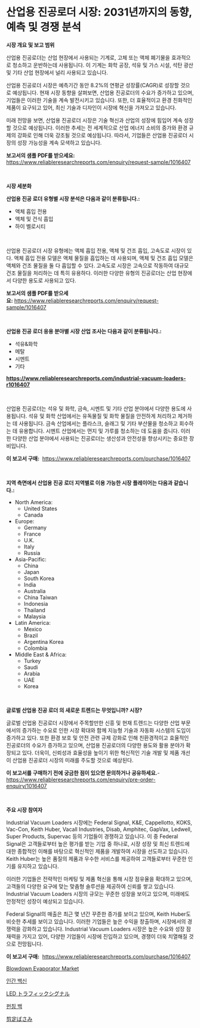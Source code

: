 <p><h1>산업용 진공로더 시장: 2031년까지의 동향, 예측 및 경쟁 분석</h1></p><p><strong>시장 개요 및 보고 범위</strong></p>
<p><p>산업용 진공로더는 산업 현장에서 사용되는 기계로, 고체 또는 액체 폐기물을 효과적으로 청소하고 운반하는데 사용됩니다. 이 기계는 화학 공장, 석유 및 가스 시설, 석탄 광산 및 기타 산업 현장에서 널리 사용되고 있습니다. </p><p>산업용 진공로더 시장은 예측기간 동안 8.2%의 연평균 성장률(CAGR)로 성장할 것으로 예상됩니다. 현재 시장 동향을 살펴보면, 산업용 진공로더의 수요가 증가하고 있으며, 기업들은 이러한 기술을 계속 발전시키고 있습니다. 또한, 더 효율적이고 환경 친화적인 제품이 요구되고 있어, 최신 기술과 디자인이 시장에 혁신을 가져오고 있습니다.</p><p>미래 전망을 보면, 산업용 진공로더 시장은 기술 혁신과 산업의 성장에 힘입어 계속 성장할 것으로 예상됩니다. 이러한 추세는 전 세계적으로 산업 에너지 소비의 증가와 환경 규제의 강화로 인해 더욱 강조될 것으로 예상됩니다. 따라서, 기업들은 산업용 진공로더 시장의 성장 가능성을 계속 모색하고 있습니다.</p></p>
<p><strong>보고서의 샘플 PDF를 받으세요:</strong> <a href="https://www.reliableresearchreports.com/enquiry/request-sample/1016407">https://www.reliableresearchreports.com/enquiry/request-sample/1016407</a></p>
<p>&nbsp;</p>
<p><strong>시장 세분화</strong></p>
<p><strong>산업용 진공 로더 유형별 시장 분석은 다음과 같이 분류됩니다.:</strong></p>
<p><ul><li>액체 흡입 전용</li><li>액체 및 건식 흡입</li><li>하이 벨로시티</li></ul></p>
<p>&nbsp;</p>
<p><p>산업용 진공로더 시장 유형에는 액체 흡입 전용, 액체 및 건조 흡입, 고속도로 시장이 있다. 액체 흡입 전용 모델은 액체 물질을 흡입하는 데 사용되며, 액체 및 건조 흡입 모델은 액체와 건조 물질을 둘 다 흡입할 수 있다. 고속도로 시장은 고속으로 작동하여 대규모 건조 물질을 처리하는 데 특히 유용하다. 이러한 다양한 유형의 진공로더는 산업 현장에서 다양한 용도로 사용되고 있다.</p></p>
<p><strong>보고서의 샘플 PDF를 받으세요:</strong>&nbsp;<a href="https://www.reliableresearchreports.com/enquiry/request-sample/1016407">https://www.reliableresearchreports.com/enquiry/request-sample/1016407</a></p>
<p>&nbsp;</p>
<p><strong> 산업용 진공 로더 응용 분야별 시장 산업 조사는 다음과 같이 분류됩니다.:</strong></p>
<p><ul><li>석유&화학</li><li>메탈</li><li>시멘트</li><li>기타</li></ul></p>
<p><strong><a href="https://www.reliableresearchreports.com/industrial-vacuum-loaders-r1016407">https://www.reliableresearchreports.com/industrial-vacuum-loaders-r1016407</a></strong></p>
<p>&nbsp;</p>
<p><p>산업용 진공로더는 석유 및 화학, 금속, 시멘트 및 기타 산업 분야에서 다양한 용도에 사용됩니다. 석유 및 화학 산업에서는 유독물질 및 화학 물질을 안전하게 처리하고 제거하는 데 사용됩니다. 금속 산업에서는 플라스크, 슬래그 및 기타 부산물을 청소하고 회수하는 데 유용합니다. 시멘트 산업에서는 먼지 및 가루를 청소하는 데 도움을 줍니다. 이러한 다양한 산업 분야에서 사용되는 진공로더는 생산성과 안전성을 향상시키는 중요한 장비입니다.</p></p>
<p><strong>이 보고서 구매:</strong>&nbsp; <a href="https://www.reliableresearchreports.com/purchase/1016407">https://www.reliableresearchreports.com/purchase/1016407</a></p>
<p>&nbsp;</p>
<p><strong>지역 측면에서 산업용 진공 로더 지역별로 이용 가능한 시장 플레이어는 다음과 같습니다.:</strong></p>
<p><ul>
    <li>
        North America:
        <ul>
            <li>United States</li>
            <li>Canada</li>
        </ul>
    </li>
    <li>
        Europe:
        <ul>
            <li>Germany</li>
            <li>France</li>
            <li>U.K.</li>
            <li>Italy</li>
            <li>Russia</li>
        </ul>
    </li>
    <li>
        Asia-Pacific:
        <ul>
            <li>China</li>
            <li>Japan</li>
            <li>South Korea</li>
            <li>India</li>
            <li>Australia</li>
            <li>China Taiwan</li>
            <li>Indonesia</li>
            <li>Thailand</li>
            <li>Malaysia</li>
        </ul>
    </li>
    <li>
        Latin America:
        <ul>
            <li>Mexico</li>
            <li>Brazil</li>
            <li>Argentina Korea</li>
            <li>Colombia</li>
        </ul>
    </li>
    <li>
        Middle East & Africa:
        <ul>
            <li>Turkey</li>
            <li>Saudi</li>
            <li>Arabia</li>
            <li>UAE</li>
            <li>Korea</li>
        </ul>
    </li>
    </ul></p>
<p>&nbsp;</p>
<p><strong>글로벌 산업용 진공 로더 의 새로운 트렌드는 무엇입니까? 시장?</strong></p>
<p><p>글로벌 산업용 진공로더 시장에서 주목할만한 신흥 및 현재 트렌드는 다양한 산업 부문에서의 증가하는 수요로 인한 시장 확대와 함께 지능형 기술과 자동화 시스템의 도입이 증가하고 있다. 또한 환경 보호 및 안전 관련 규제 강화로 인해 친환경적이고 효율적인 진공로더의 수요가 증가하고 있으며, 산업용 진공로더의 다양한 용도와 활용 분야가 확장되고 있다. 더욱이, 신뢰성과 효율성을 높이기 위한 혁신적인 기술 개발 및 제품 개선이 산업용 진공로더 시장의 미래를 주도할 것으로 예상된다.</p></p>
<p><strong>이 보고서를 구매하기 전에 궁금한 점이 있으면 문의하거나 공유하세요.</strong>- <a href="https://www.reliableresearchreports.com/enquiry/pre-order-enquiry/1016407">https://www.reliableresearchreports.com/enquiry/pre-order-enquiry/1016407</a></p>
<p>&nbsp;</p>
<p><strong>주요 시장 참여자</strong></p>
<p><p>Industrial Vacuum Loaders 시장에는 Federal Signal, K&E, Cappellotto, KOKS, Vac-Con, Keith Huber, Vacall Industries, Disab, Amphitec, GapVax, Ledwell, Super Products, Supervac 등의 기업들이 경쟁하고 있습니다. 이 중 Federal Signal은 고객들로부터 높은 평가를 받는 기업 중 하나로, 시장 성장 및 최신 트렌드에 대한 종합적인 이해를 바탕으로 혁신적인 제품을 개발하여 시장을 선도하고 있습니다. Keith Huber는 높은 품질의 제품과 우수한 서비스를 제공하여 고객들로부터 꾸준한 인기를 유지하고 있습니다.</p><p>이러한 기업들은 전략적인 마케팅 및 제품 혁신을 통해 시장 점유율을 확대하고 있으며, 고객들의 다양한 요구에 맞는 맞춤형 솔루션을 제공하여 신뢰를 쌓고 있습니다. Industrial Vacuum Loaders 시장의 규모는 꾸준한 성장을 보이고 있으며, 미래에도 안정적인 성장이 예상되고 있습니다.</p><p>Federal Signal의 매출은 최근 몇 년간 꾸준한 증가를 보이고 있으며, Keith Huber도 비슷한 추세를 보이고 있습니다. 이러한 기업들은 높은 수익을 창출하며, 시장에서의 경쟁력을 강화하고 있습니다. Industrial Vacuum Loaders 시장은 높은 수요와 성장 잠재력을 가지고 있어, 다양한 기업들이 시장에 진입하고 있으며, 경쟁이 더욱 치열해질 것으로 전망됩니다.</p></p>
<p><strong>이 보고서 구매:</strong>&nbsp;&nbsp;<a href="https://www.reliableresearchreports.com/purchase/1016407">https://www.reliableresearchreports.com/purchase/1016407</a></p>
<p><p><a href="https://view.publitas.com/reportprime-1/blowdown-evaporator-market-comprehensive-assessment-by-type-application-and-geography/">Blowdown Evaporator Market</a></p><p><a href="https://medium.com/@leatharoan20231/%EC%9D%B8%EA%B0%84-%EB%B0%B1%EC%8B%A0-%EC%8B%9C%EC%9E%A5-%EB%8F%99%ED%96%A5-%EB%B0%8F-%EC%8B%9C%EC%9E%A5-%EB%B6%84%EC%84%9D%EC%9D%80-2024-2031%EB%85%84%EA%B9%8C%EC%A7%80-%EC%98%88%EC%B8%A1%EB%90%A9%EB%8B%88%EB%8B%A4-2e9658d0fc68">인간 백신</a></p><p><a href="https://medium.com/@josephee58/2024%E5%B9%B4%E3%81%8B%E3%82%892031%E5%B9%B4%E3%81%BE%E3%81%A7%E3%81%AEled%E4%BF%A1%E5%8F%B7%E6%A9%9F%E5%B8%82%E5%A0%B4%E3%81%AE%E3%83%88%E3%83%AC%E3%83%B3%E3%83%89%E3%81%A8%E5%B8%82%E5%A0%B4%E5%88%86%E6%9E%90%E3%82%92%E4%BA%88%E6%B8%AC%E3%81%97%E3%81%BE%E3%81%99-413493fff9a3">LED トラフィックシグナル</a></p><p><a href="https://medium.com/@jordybecker/%ED%8D%BC%EC%B9%AD%EB%B0%B1-%EC%8B%9C%EC%9E%A5-%EC%A2%85%EB%A5%98-%EC%9A%A9%EB%8F%84-%EC%A7%80%EB%A6%AC%EB%B3%84-%ED%8F%AC%EA%B4%84%EC%A0%81-%ED%8F%89%EA%B0%80-10f6c44405b9">펀칭 백</a></p><p><a href="https://github.com/oafhukehf4709715/Market-Research-Report-List-1/blob/main/743711927320.md">剪定ばさみ</a></p></p>